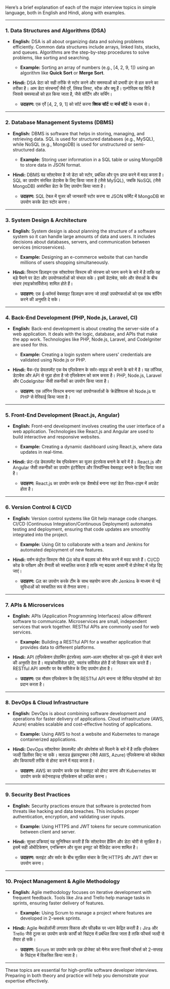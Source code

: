 Here’s a brief explanation of each of the major interview topics in simple language, both in English and Hindi, along with examples.

---

### 1. **Data Structures and Algorithms (DSA)**
- **English:** DSA is all about organizing data and solving problems efficiently. Common data structures include arrays, linked lists, stacks, and queues. Algorithms are the step-by-step procedures to solve problems, like sorting and searching.
  - **Example:** Sorting an array of numbers (e.g., [4, 2, 9, 1]) using an algorithm like **Quick Sort** or **Merge Sort**.

- **Hindi:** DSA डेटा को सही तरीके से स्टोर करने और समस्याओं को प्रभावी ढंग से हल करने का तरीका है। आम डेटा संरचनाएँ जैसे एर्रे, लिंक्ड लिस्ट, स्टैक और क्यू हैं। एल्गोरिदम वह विधि है जिससे समस्याओं को हल किया जाता है, जैसे सॉर्टिंग और सर्चिंग।
  - **उदाहरण:** एक एर्रे [4, 2, 9, 1] को सॉर्ट करना **क्विक सॉर्ट** या **मर्ज सॉर्ट** के माध्यम से।

---

### 2. **Database Management Systems (DBMS)**
- **English:** DBMS is software that helps in storing, managing, and retrieving data. SQL is used for structured databases (e.g., MySQL), while NoSQL (e.g., MongoDB) is used for unstructured or semi-structured data.
  - **Example:** Storing user information in a SQL table or using MongoDB to store data in JSON format.

- **Hindi:** DBMS वह सॉफ़्टवेयर है जो डेटा को स्टोर, प्रबंधित और पुनः प्राप्त करने में मदद करता है। SQL का उपयोग संरचित डेटाबेस के लिए किया जाता है (जैसे MySQL), जबकि NoSQL (जैसे MongoDB) असंरचित डेटा के लिए उपयोग किया जाता है।
  - **उदाहरण:** SQL टेबल में यूजर की जानकारी स्टोर करना या JSON फॉर्मेट में MongoDB का उपयोग करके डेटा स्टोर करना।

---

### 3. **System Design & Architecture**
- **English:** System design is about planning the structure of a software system so it can handle large amounts of data and users. It includes decisions about databases, servers, and communication between services (microservices).
  - **Example:** Designing an e-commerce website that can handle millions of users shopping simultaneously.

- **Hindi:** सिस्टम डिज़ाइन एक सॉफ़्टवेयर सिस्टम की संरचना को प्लान करने के बारे में है ताकि वह बड़े पैमाने पर डेटा और उपयोगकर्ताओं को संभाल सके। इसमें डेटाबेस, सर्वर और सेवाओं के बीच संचार (माइक्रोसर्विसेज) शामिल होते हैं।
  - **उदाहरण:** एक ई-कॉमर्स वेबसाइट डिज़ाइन करना जो लाखों उपयोगकर्ताओं को एक साथ शॉपिंग करने की अनुमति दे सके।

---

### 4. **Back-End Development (PHP, Node.js, Laravel, CI)**
- **English:** Back-end development is about creating the server-side of a web application. It deals with the logic, database, and APIs that make the app work. Technologies like PHP, Node.js, Laravel, and CodeIgniter are used for this.
  - **Example:** Creating a login system where users' credentials are validated using Node.js or PHP.

- **Hindi:** बैक-एंड डेवलपमेंट एक वेब एप्लिकेशन के सर्वर-साइड को बनाने के बारे में है। यह लॉजिक, डेटाबेस और API से जुड़ा होता है जो एप्लिकेशन को काम करता है। PHP, Node.js, Laravel और CodeIgniter जैसी तकनीकों का उपयोग किया जाता है।
  - **उदाहरण:** एक लॉगिन सिस्टम बनाना जहां उपयोगकर्ताओं के क्रेडेंशियल्स को Node.js या PHP से वेरिफाई किया जाता है।

---

### 5. **Front-End Development (React.js, Angular)**
- **English:** Front-end development involves creating the user interface of a web application. Technologies like React.js and Angular are used to build interactive and responsive websites.
  - **Example:** Creating a dynamic dashboard using React.js, where data updates in real-time.

- **Hindi:** फ्रंट-एंड डेवलपमेंट वेब एप्लिकेशन का यूज़र इंटरफेस बनाने के बारे में है। React.js और Angular जैसी तकनीकों का उपयोग इंटरैक्टिव और रिस्पॉन्सिव वेबसाइट बनाने के लिए किया जाता है।
  - **उदाहरण:** React.js का उपयोग करके एक डैशबोर्ड बनाना जहां डेटा रियल-टाइम में अपडेट होता है।

---

### 6. **Version Control & CI/CD**
- **English:** Version control systems like Git help manage code changes. CI/CD (Continuous Integration/Continuous Deployment) automates testing and deployment, ensuring that code updates are smoothly integrated into the project.
  - **Example:** Using Git to collaborate with a team and Jenkins for automated deployment of new features.

- **Hindi:** वर्शन कंट्रोल सिस्टम जैसे Git कोड में बदलाव को मैनेज करने में मदद करते हैं। CI/CD कोड के परीक्षण और तैनाती को स्वचालित करता है ताकि नए बदलाव आसानी से प्रोजेक्ट में जोड़ दिए जाएं।
  - **उदाहरण:** Git का उपयोग करके टीम के साथ सहयोग करना और Jenkins के माध्यम से नई सुविधाओं को स्वचालित रूप से तैनात करना।

---

### 7. **APIs & Microservices**
- **English:** APIs (Application Programming Interfaces) allow different software to communicate. Microservices are small, independent services that work together. RESTful APIs are commonly used for web services.
  - **Example:** Building a RESTful API for a weather application that provides data to different platforms.

- **Hindi:** API (एप्लिकेशन प्रोग्रामिंग इंटरफेस) अलग-अलग सॉफ़्टवेयर को एक-दूसरे से संचार करने की अनुमति देता है। माइक्रोसर्विसेज़ छोटे, स्वतंत्र सर्विसेज़ होते हैं जो मिलकर काम करते हैं। RESTful API आमतौर पर वेब सर्विसेज के लिए उपयोग होता है।
  - **उदाहरण:** एक मौसम एप्लिकेशन के लिए RESTful API बनाना जो विभिन्न प्लेटफ़ॉर्म्स को डेटा प्रदान करता है।

---

### 8. **DevOps & Cloud Infrastructure**
- **English:** DevOps is about combining software development and operations for faster delivery of applications. Cloud infrastructure (AWS, Azure) enables scalable and cost-effective hosting of applications.
  - **Example:** Using AWS to host a website and Kubernetes to manage containerized applications.

- **Hindi:** DevOps सॉफ़्टवेयर डेवलपमेंट और ऑपरेशंस को मिलाने के बारे में है ताकि एप्लिकेशन जल्दी डिलीवर किए जा सकें। क्लाउड इंफ्रास्ट्रक्चर (जैसे AWS, Azure) एप्लिकेशन्स को स्केलेबल और किफायती तरीके से होस्ट करने में मदद करता है।
  - **उदाहरण:** AWS का उपयोग करके एक वेबसाइट को होस्ट करना और Kubernetes का उपयोग करके कंटेनराइज्ड एप्लिकेशन को प्रबंधित करना।

---

### 9. **Security Best Practices**
- **English:** Security practices ensure that software is protected from threats like hacking and data breaches. This includes proper authentication, encryption, and validating user inputs.
  - **Example:** Using HTTPS and JWT tokens for secure communication between client and server.

- **Hindi:** सुरक्षा प्रक्रियाएं यह सुनिश्चित करती हैं कि सॉफ़्टवेयर हैकिंग और डेटा चोरी से सुरक्षित है। इसमें सही ऑथेंटिकेशन, एनक्रिप्शन और यूजर इनपुट को वैलिडेट करना शामिल है।
  - **उदाहरण:** क्लाइंट और सर्वर के बीच सुरक्षित संचार के लिए HTTPS और JWT टोकन का उपयोग करना।

---

### 10. **Project Management & Agile Methodology**
- **English:** Agile methodology focuses on iterative development with frequent feedback. Tools like Jira and Trello help manage tasks in sprints, ensuring faster delivery of features.
  - **Example:** Using Scrum to manage a project where features are developed in 2-week sprints.

- **Hindi:** Agile मेथडोलॉजी लगातार विकास और फीडबैक पर ध्यान केंद्रित करती है। Jira और Trello जैसे टूल्स का उपयोग करके कार्यों को स्प्रिंट्स में प्रबंधित किया जाता है ताकि फीचर्स जल्दी से तैयार हो सकें।
  - **उदाहरण:** Scrum का उपयोग करके एक प्रोजेक्ट को मैनेज करना जिसमें फीचर्स को 2-सप्ताह के स्प्रिंट्स में विकसित किया जाता है।

---

These topics are essential for high-profile software developer interviews. Preparing in both theory and practice will help you demonstrate your expertise effectively.